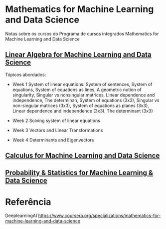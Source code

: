 # Mathematics for Machine Learning and Data Science

Notas sobre os cursos do Programa de cursos integrados Mathematics for Machine Learning and Data Science

## [Linear Algebra for Machine Learning and Data Science](https://github.com/k3ybladewielder/math_for_ml_ds/blob/main/linear_algebra_for_ml_ds/linear_algebra_for_ml_ds.ipynb)
Tópicos abordados:
- Week 1 System of linear equations: System of sentences, System of equations, System of equations as lines, A geometric notion of singularity, Singular vs nonsingular matrices, Linear dependence and independence, The determinan, System of equations (3x3), Singular vs non-singular matrices (3x3), System of equations as planes (3x3), Linear dependence and independence (3x3), The determinant (3x3)

- Week 2 Solving system of linear equations
- Week 3 Vectors and Linear Transformations
- Week 4 Determinants and Eigenvectors


## [Calculus for Machine Learning and Data Science](https://github.com/k3ybladewielder/math_for_ml_ds/blob/main/calculus_for_ml_ds/calculus_for_ml_ds.ipynb)


## [Probability & Statistics for Machine Learning & Data Science](https://github.com/k3ybladewielder/math_for_ml_ds/blob/main/prob_statistic_for_ml_ds/prob_statistic_for_ml_ds.ipynb)


# Referência
DeeplearningAI <https://www.coursera.org/specializations/mathematics-for-machine-learning-and-data-science>
